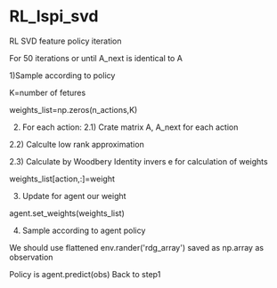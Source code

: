 # RL_lspi_svd
RL SVD feature policy iteration

For 50 iterations or until A_next is identical to A

1)Sample according to policy

K=number of fetures

weights_list=np.zeros(n_actions,K)


2) For each action:
  2.1) Crate matrix A, A_next for each action
   
  2.2) Calculte low rank approximation

  2.3) Calculate by Woodbery Identity invers e for calculation of weights
   
 
  weights_list[action,:]=weight

3) Update for agent our weight 
 
agent.set_weights(weights_list)

4) Sample according to agent policy

We should use flattened env.rander('rdg_array') saved as np.array as observation

Policy is agent.predict(obs)
Back to step1
